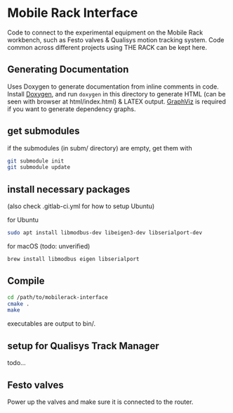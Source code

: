 # Mobile Rack Interface

Code to connect to the experimental equipment on the Mobile Rack workbench, such as Festo valves & Qualisys motion
tracking system. Code common across different projects using THE RACK can be kept here.

## Generating Documentation

Uses Doxygen to generate documentation from inline comments in code. Install [Doxygen](http://www.doxygen.nl), and
run `doxygen` in this directory to generate HTML (can be seen with browser at html/index.html) & LATEX output.
[GraphViz](https://www.graphviz.org/download/) is required if you want to generate dependency graphs.

## get submodules

if the submodules (in subm/ directory) are empty, get them with

```bash
git submodule init
git submodule update
```

## install necessary packages
(also check .gitlab-ci.yml for how to setup Ubuntu)

for Ubuntu

```bash
sudo apt install libmodbus-dev libeigen3-dev libserialport-dev
```

for macOS (todo: unverified)

```bash
brew install libmodbus eigen libserialport
```

## Compile

```bash
cd /path/to/mobilerack-interface
cmake .
make
```

executables are output to bin/.

## setup for Qualisys Track Manager

todo...

## Festo valves

Power up the valves and make sure it is connected to the router.
